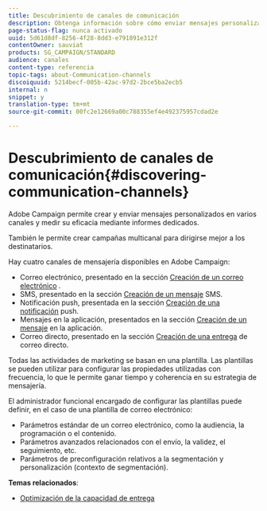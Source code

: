 ```yaml
---
title: Descubrimiento de canales de comunicación
description: Obtenga información sobre cómo enviar mensajes personalizados en varios canales y crear campañas entre canales para dirigirse mejor a los destinatarios.
page-status-flag: nunca activado
uuid: 5d61d8df-8256-4f28-8dd3-e791891e312f
contentOwner: sauviat
products: SG_CAMPAIGN/STANDARD
audience: canales
content-type: referencia
topic-tags: about-Communication-channels
discoiquuid: 5214becf-005b-42ac-97d2-2bce5ba2ecb5
internal: n
snippet: y
translation-type: tm+mt
source-git-commit: 00fc2e12669a00c788355ef4e492375957cdad2e

---
```



# Descubrimiento de canales de comunicación{#discovering-communication-channels}

Adobe Campaign permite crear y enviar mensajes personalizados en varios canales y medir su eficacia mediante informes dedicados.

También le permite crear campañas multicanal para dirigirse mejor a los destinatarios.

Hay cuatro canales de mensajería disponibles en Adobe Campaign:

* Correo electrónico, presentado en la sección [Creación de un correo electrónico](../../channels/using/about-emails.md) .
* SMS, presentado en la sección [Creación de un mensaje](../../channels/using/about-sms-messages.md) SMS.
* Notificación push, presentada en la sección [Creación de una notificación](../../channels/using/about-push-notifications.md) push.
* Mensajes en la aplicación, presentados en la sección [Creación de un mensaje](../../channels/using/about-in-app-messaging.md) en la aplicación.
* Correo directo, presentado en la sección [Creación de una entrega](../../channels/using/about-direct-mail.md) de correo directo.

Todas las actividades de marketing se basan en una plantilla. Las plantillas se pueden utilizar para configurar las propiedades utilizadas con frecuencia, lo que le permite ganar tiempo y coherencia en su estrategia de mensajería.

El administrador funcional encargado de configurar las plantillas puede definir, en el caso de una plantilla de correo electrónico:

* Parámetros estándar de un correo electrónico, como la audiencia, la programación o el contenido.
* Parámetros avanzados relacionados con el envío, la validez, el seguimiento, etc.
* Parámetros de preconfiguración relativos a la segmentación y personalización (contexto de segmentación).

**Temas relacionados**:

* [Optimización de la capacidad de entrega](https://docs.campaign.adobe.com/doc/standard/getting_started/en/ACS_Deliverability.html)


